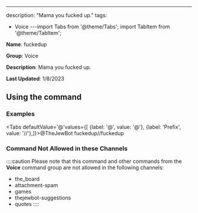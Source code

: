 ---
description: "Mama you fucked up."
tags:
  - Voice
---import Tabs from '@theme/Tabs';
import TabItem from '@theme/TabItem';

**Name**: fuckedup

**Group**: Voice

**Description**: Mama you fucked up.

**Last Updated**: 1/8/2023

## Using the command

### Examples
<Tabs defaultValue='@'values={[ {label: '@', value: '@'}, {label: 'Prefix', value: '//'},]}><TabItem value='@'>@TheJewBot fuckedup</TabItem><TabItem value='//'>//fuckedup</TabItem></Tabs>

### Command Not Allowed in these Channels
::::caution Please note that this command and other commands from the **Voice** command group are not allowed in the following channels:
- the_board
- attachment-spam
- games
- thejewbot-suggestions
- quotes
::::